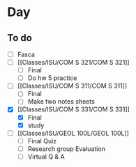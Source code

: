 

# Day 

## To do
- [ ] Fasca
- [ ] [[Classes/ISU/COM S 321/COM S 321]]
	- [ ] Final
	- [ ] Do hw 5 practice
- [ ] [[Classes/ISU/COM S 311/COM S 311]]
	- [ ] Final
	- [ ] Make two notes sheets
- [x] [[Classes/ISU/COM S 331/COM S 331]]
	- [x] Final
	- [x] study
- [ ]  [[Classes/ISU/GEOL 100L/GEOL 100L]]
	- [ ]  Final Quiz
	- [ ]  Research group Evaluation 
	- [ ]  Virtual Q & A 